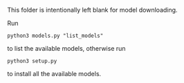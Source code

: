 This folder is intentionally left blank for model downloading.

Run
```
python3 models.py "list_models"
```
to list the available models, otherwise run
```
python3 setup.py
```
to install all the available models.